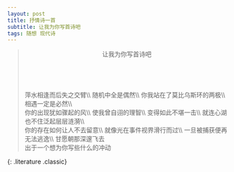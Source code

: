 ```yaml
---
layout: post
title: 抒情诗一首
subtitle: 让我为你写首诗吧
tags: 随想 现代诗
---
```


> <header>让我为你写首诗吧</header>
> <br>
> 萍水相逢而后失之交臂\\
> 随机中全是偶然\\
> 你我站在了莫比乌斯环的两极\\
> 相遇一定是必然\\
> <br>
> 你的出现犹如骤起的风\\
> 使我曾自诩的理智\\
> 变得如此不堪一击\\
> 就连心湖也不住泛起层层涟漪\\
> <br>
> 你的存在如何让人不去留意\\
> 就像光在事件视界滑行而过\\
> 一旦被捕获便再无法逃逸\\
> 甘愿朝那深邃飞去
> <footer>出于一个想为你写些什么的冲动</footer>
{: .literature .classic}
